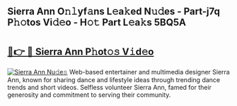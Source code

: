 ## Sierra Ann O𝚗𝚕yf𝚊ns L𝚎a𝚔ed N𝚞𝚍es - Part-j7q P𝚑𝚘tos Vi𝚍𝚎o - H𝚘𝚝 Part L𝚎a𝚔s 5BQ5A

# <h2><a href="http://kfe1w8.oniu.top/?m=Sierra+Ann">🔗👉 🔴 Sierra Ann P𝚑ot𝚘𝚜 V𝚒d𝚎o</a></h2>

[![Sierra Ann Nu𝚍e𝚜](https://i.imgur.com/0qMVB7G.gif)](http://kfe1w8.oniu.top/?m=Sierra+Ann)
Web-based entertainer and multimedia designer Sierra Ann, known for sharing dance and lifestyle ideas through trending dance trends and short videos. Selfless volunteer Sierra Ann, famed for their generosity and commitment to serving their community.  
